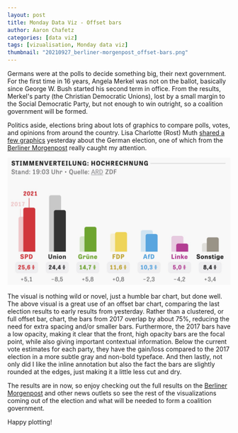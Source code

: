 ```yaml
---
layout: post
title: Monday Data Viz - Offset bars
author: Aaron Chafetz
categories: [data viz]
tags: [vizualisation, Monday data viz]
thumbnail: "20210927_berliner-morgenpost_offset-bars.png"
---
```


Germans were at the polls to decide something big, their next government.  For the first time in 16 years, Angela Merkel was not on the ballot, basically since George W. Bush started his second term in office. From the results, Merkel's party (the Christian Democratic Unions), lost by a small margin to the Social Democratic Party, but not enough to win outright, so a coalition government will be formed. 

Politics aside, elections bring about lots of graphics to compare polls, votes, and opinions from around the country. Lisa Charlotte (Rost) Muth [shared a few graphics](https://twitter.com/lisacmuth/status/1442175586726780929) yesterday about the German election, one of which from the [Berliner Morgenpost](https://interaktiv.morgenpost.de/bundestagswahl-2021-umfragen-ergebnisse-wahlkarte/) really caught my attention. 

![offet bar plot](/assets/img/posts/20210927_berliner-morgenpost_offset-bars.png)

The visual is nothing wild or novel, just a humble bar chart, but done well. The above visual is a great use of an offset bar chart, comparing the last election results to early results from yesterday.  Rather than a clustered, or full offset bar, chart, the bars from 2017 overlap by about 75%, reducing the need for extra spacing and/or smaller bars. Furthermore, the 2017 bars have a low opacity, making it clear that the front, high opacity bars are the focal point, while also giving important contextual information. Below the current vote estimates for each party, they have the gain/loss compared to the 2017 election in a more subtle gray and non-bold typeface. And then lastly, not only did I like the inline annotation but also the fact the bars are slightly rounded at the edges, just making it a little less cut and dry.

The results are in now, so enjoy checking out the full results on the [Berliner Morgenpost](https://interaktiv.morgenpost.de/bundestagswahl-2021-umfragen-ergebnisse-wahlkarte/) and other news outlets so see the rest of the visualizations coming out of the election and what will be needed to form a coalition government. 

Happy plotting!